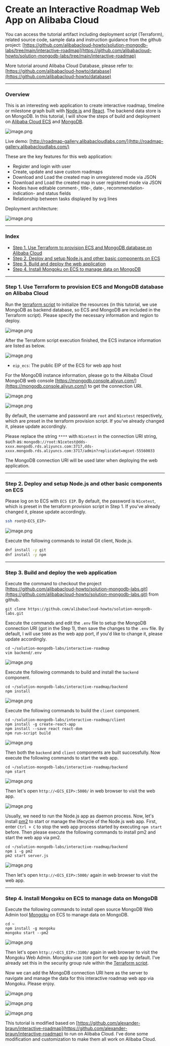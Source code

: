 # Create an Interactive Roadmap Web App on Alibaba Cloud

You can access the tutorial artifact including deployment script (Terraform), related source code, sample data and instruction guidance from the github project:
[https://github.com/alibabacloud-howto/solution-mongodb-labs/tree/main/interactive-roadmap](https://github.com/alibabacloud-howto/solution-mongodb-labs/tree/main/interactive-roadmap)

More tutorial around Alibaba Cloud Database, please refer to:
[https://github.com/alibabacloud-howto/database](https://github.com/alibabacloud-howto/database)

---
### Overview

This is an interesting web application to create interactive roadmap, timeline or milestone graph built with [Node.js](https://nodejs.org/) and [React](https://reactjs.org/). The backend data store is on MongoDB. In this tutorial, I will show the steps of build and deployment on [Alibaba Cloud ECS](https://www.alibabacloud.com/product/ecs) and [MongoDB](https://www.alibabacloud.com/product/apsaradb-for-mongodb).

![image.png](https://github.com/alibabacloud-howto/solution-mongodb-labs/raw/main/interactive-roadmap/images/app_screenshot.png)

Live demo: [http://roadmap-gallery.alibabacloudlabs.com/](http://roadmap-gallery.alibabacloudlabs.com/)

These are the key features for this web application:
- Register and login with user
- Create, update and save custom roadmaps
- Download and Load the created map in unregistered mode via JSON
- Download and Load the created map in user registered mode via JSON
- Nodes have editable comment-, title-, date-, recommendation-indication- and status fields
- Relationship between tasks displayed by svg lines

Deployment architecture:

![image.png](https://github.com/alibabacloud-howto/solution-mongodb-labs/raw/main/interactive-roadmap/images/archi.png)

---
### Index

- [Step 1. Use Terraform to provision ECS and MongoDB database on Alibaba Cloud]()
- [Step 2. Deploy and setup Node.js and other basic components on ECS]()
- [Step 3. Build and deploy the web application]()
- [Step 4. Install Mongoku on ECS to manage data on MongoDB]()

---
### Step 1. Use Terraform to provision ECS and MongoDB database on Alibaba Cloud

Run the [terraform script](https://github.com/alibabacloud-howto/solution-mongodb-labs/blob/main/interactive-roadmap/deployment/terraform/main.tf) to initialize the resources (in this tutorial, we use MongoDB as backend database, so ECS and MongoDB are included in the Terraform script). Please specify the necessary information and region to deploy.

![image.png](https://github.com/alibabacloud-howto/opensource_with_apsaradb/raw/main/apache-airflow/images/tf-parms.png)

After the Terraform script execution finished, the ECS instance information are listed as below.

![image.png](https://github.com/alibabacloud-howto/solution-mongodb-labs/raw/main/interactive-roadmap/images/tf-done.png)

- ``eip_ecs``: The public EIP of the ECS for web app host

For the MongoDB instance information, please go to the Alibaba Cloud MongoDB web console [https://mongodb.console.aliyun.com/](https://mongodb.console.aliyun.com/) to get the connection URI.

![image.png](https://github.com/alibabacloud-howto/solution-mongodb-labs/raw/main/interactive-roadmap/images/mongodb-1.png)

![image.png](https://github.com/alibabacloud-howto/solution-mongodb-labs/raw/main/interactive-roadmap/images/mongodb-2.png)

By default, the username and password are ``root`` and ``N1cetest`` respectively, which are preset in the terraform provision script. If you've already changed it, please update accordingly.

Please replace the string ``****`` with ``N1cetest`` in the connection URI string, such as:
``mongodb://root:N1cetest@dds-xxxx.mongodb.rds.aliyuncs.com:3717,dds-xxxx.mongodb.rds.aliyuncs.com:3717/admin?replicaSet=mgset-55560033``

The MongoDB connection URI will be used later when deploying the web application.

---
### Step 2. Deploy and setup Node.js and other basic components on ECS

Please log on to ECS with ``ECS EIP``. By default, the password is ``N1cetest``, which is preset in the terraform provision script in Step 1. If you've already changed it, please update accordingly.

```bash
ssh root@<ECS_EIP>
```

![image.png](https://github.com/alibabacloud-howto/opensource_with_apsaradb/raw/main/apache-ofbiz/images/ecs-logon.png)

Execute the following commands to install Git client, Node.js.

```bash
dnf install -y git
dnf install -y npm
```

---
### Step 3. Build and deploy the web application

Execute the command to checkout the project [https://github.com/alibabacloud-howto/solution-mongodb-labs.git](https://github.com/alibabacloud-howto/solution-mongodb-labs.git) from github.

```
git clone https://github.com/alibabacloud-howto/solution-mongodb-labs.git
```

Execute the commands and edit the ``.env`` file to setup the MongoDB connection URI (got in the Step 1), then save the changes to the ``.env`` file. By default, I will use ``5000`` as the web app port, if you'd like to change it, please update accordingly.

```
cd ~/solution-mongodb-labs/interactive-roadmap
vim backend/.env
```

![image.png](https://github.com/alibabacloud-howto/solution-mongodb-labs/raw/main/interactive-roadmap/images/env.png)

Execute the following commands to build and install the ``backend`` component.

```
cd ~/solution-mongodb-labs/interactive-roadmap/backend
npm install
```

![image.png](https://github.com/alibabacloud-howto/solution-mongodb-labs/raw/main/interactive-roadmap/images/npm-backend-install.png)

Execute the following commands to build the ``client`` component.

```
cd ~/solution-mongodb-labs/interactive-roadmap/client
npm install -g create-react-app
npm install --save react react-dom
npm run-script build
```

![image.png](https://github.com/alibabacloud-howto/solution-mongodb-labs/raw/main/interactive-roadmap/images/npm-client-build.png)

Then both the ``backend`` and ``client`` components are built successfully. Now execute the following commands to start the web app.

```
cd ~/solution-mongodb-labs/interactive-roadmap/backend
npm start
```

![image.png](https://github.com/alibabacloud-howto/solution-mongodb-labs/raw/main/interactive-roadmap/images/npm-start.png)

Then let's open ``http://<ECS_EIP>:5000/`` in web browser to visit the web app.

![image.png](https://github.com/alibabacloud-howto/solution-mongodb-labs/raw/main/interactive-roadmap/images/web-app.png)

Usually, we need to run the Node.js app as daemon process. Now, let's install [pm2](https://pm2.io/) to start or manage the lifecycle of the Node.js web app.
First, enter ``Ctrl + C`` to stop the web app process started by executing ``npm start`` before. Then please execute the following commands to install pm2 and start the web app via pm2.

```
cd ~/solution-mongodb-labs/interactive-roadmap/backend
npm i -g pm2
pm2 start server.js
```

![image.png](https://github.com/alibabacloud-howto/solution-mongodb-labs/raw/main/interactive-roadmap/images/pm2-start.png)

Then let's open ``http://<ECS_EIP>:5000/`` again in web browser to visit the web app.

---
### Step 4. Install Mongoku on ECS to manage data on MongoDB

Execute the following commands to install open source MongoDB Web Admin tool [Mongoku](https://github.com/huggingface/Mongoku) on ECS to manage data on MongoDB.

```
cd ~
npm install -g mongoku
mongoku start --pm2
```

![image.png](https://github.com/alibabacloud-howto/solution-mongodb-labs/raw/main/interactive-roadmap/images/start-mongoku.png)

Then let's open ``http://<ECS_EIP>:3100/`` again in web browser to visit the Mongoku Web Admin. Mongoku use ``3100`` port for web app by default. I've already set this in the security group rule within the [Terraform script](https://github.com/alibabacloud-howto/solution-mongodb-labs/blob/main/interactive-roadmap/deployment/terraform/main.tf).

Now we can add the MongoDB connection URI here as the server to navigate and manage the data for this interactive roadmap web app via Mongoku. Please enjoy.

![image.png](https://github.com/alibabacloud-howto/solution-mongodb-labs/raw/main/interactive-roadmap/images/mongoku-1.png)

![image.png](https://github.com/alibabacloud-howto/solution-mongodb-labs/raw/main/interactive-roadmap/images/mongoku-2.png)

![image.png](https://github.com/alibabacloud-howto/solution-mongodb-labs/raw/main/interactive-roadmap/images/mongoku-3.png)


This tutorial is modified based on [https://github.com/alexander-braun/interactive-roadmap](https://github.com/alexander-braun/interactive-roadmap) to run on Alibaba Cloud. I've done some modification and customization to make them all work on Alibaba Cloud.